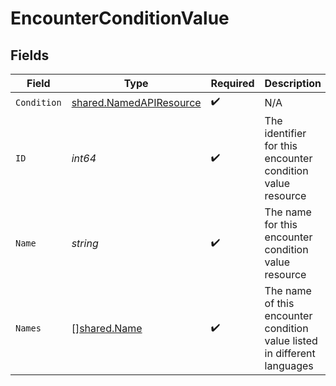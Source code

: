 # EncounterConditionValue


## Fields

| Field                                                                     | Type                                                                      | Required                                                                  | Description                                                               |
| ------------------------------------------------------------------------- | ------------------------------------------------------------------------- | ------------------------------------------------------------------------- | ------------------------------------------------------------------------- |
| `Condition`                                                               | [shared.NamedAPIResource](../../../pkg/models/shared/namedapiresource.md) | :heavy_check_mark:                                                        | N/A                                                                       |
| `ID`                                                                      | *int64*                                                                   | :heavy_check_mark:                                                        | The identifier for this encounter condition value resource                |
| `Name`                                                                    | *string*                                                                  | :heavy_check_mark:                                                        | The name for this encounter condition value resource                      |
| `Names`                                                                   | [][shared.Name](../../../pkg/models/shared/name.md)                       | :heavy_check_mark:                                                        | The name of this encounter condition value listed in different languages  |